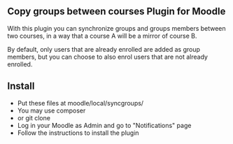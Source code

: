 Copy groups between courses Plugin for Moodle
---------------------------------------------------

With this plugin you can synchronize groups and groups members between two courses,
in a way that a course A will be a mirror of course B.

By default, only users that are already enrolled are added as group members,
but you can choose to also enrol users that are not already enrolled.

Install
-------

* Put these files at moodle/local/syncgroups/
 *  You may use composer
 *   or git clone
* Log in your Moodle as Admin and go to "Notifications" page
* Follow the instructions to install the plugin